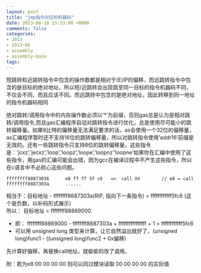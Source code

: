 ```yaml
---
layout: post
title: "jmp指令对应的机器码"
date: 2013-06-18 15:53:00 +0800
comments: false
categories:
- 2013
- 2013~06
- assembly
- assembly~base
tags:
---
```

  短跳转和近跳转指令中包含的操作数都是相对于(E)IP的偏移，而远跳转指令中包含的是目标的绝对地址，所以短/近跳转会出现跳至同一目标的指令机器码不同，不仅会不同，而且应该不同。而远跳转中包含的是绝对地址，因此转移到同一地址的指令机器码相同

  绝对跳转/调用指令中的内存操作数必须以’*’为前缀，否则gas总是认为是相对跳转/调用指令,而且gas汇编程序自动对跳转指令进行优化，总是使用尽可能小的跳转偏移量。如果8比特的偏移量无法满足要求的话，as会使用一个32位的偏移量，as汇编程序暂时还不支持16位的跳转偏移量，所以对跳转指令使用’addr16’前缀是无效的。还有一些跳转指令只支持8位的跳转偏移量，这些指令是：’jcxz’,’jecxz’,’loop’,’loopz’,’loope’,’loopnz’’loopne’如果你在汇编中使用了这些指令，用gas的汇编可能会出错，因为gcc在编译过程中不产生这些指令，所以在c语言中不必担心这些问题。
```
ffffffff88873036      e8 ff ff 5f c6   =>  call XX        // e8 = call
ffffffff8887303a      ......
```
相当于：目标地址 - ffffffff8887303a(RIP, 指向下一条指令) = ffffffffffff5fc6 (这个是负数，以补码形式展示）  
所以：   目标地址 = ffffffff88869000  

* 即：  ffffffff88869000 - ffffffff8887303a + ffffffffffffffff + 1 = ffffffffffff5fc6  
* 可以用 unsigned long 类型来计算，让它自然溢出就好了，(unsigned long)func1 - ((unsigned long)func2 + 0x偏移)

先计算好偏移，再替换call地址，就偷偷的改了调用。

附：若为e8 00 00 00 00 则可以同过模块读取 00 00 00 00 的实际值


